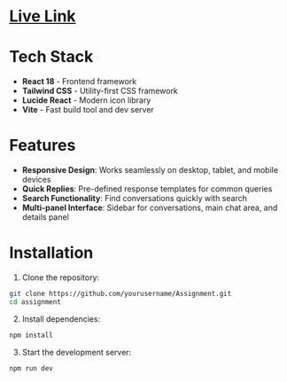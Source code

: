 # [Live Link](https://beyond-chats-assignment-eight.vercel.app/)

# Tech Stack
- **React 18** - Frontend framework
- **Tailwind CSS** - Utility-first CSS framework
- **Lucide React** - Modern icon library
- **Vite** - Fast build tool and dev server

# Features
- **Responsive Design**: Works seamlessly on desktop, tablet, and mobile devices
- **Quick Replies**: Pre-defined response templates for common queries
- **Search Functionality**: Find conversations quickly with search
- **Multi-panel Interface**: Sidebar for conversations, main chat area, and details panel

# Installation
1. Clone the repository:
``` bash
git clone https://github.com/yourusername/Assignment.git
cd assignment
```

2. Install dependencies:
``` bash
npm install
```

3. Start the development server:
``` bash
npm run dev
```